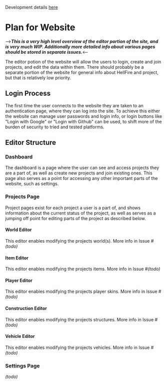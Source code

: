 Development details [here](development-details.md)
# Plan for Website
-->***This is a very high level overview of the editor portion of the site, and is very much WIP. Additionally more detailed info about various pages should be stored in separate issues.***<--
  
The editor potion of the website will allow the users to login, create and join projects, and edit the data within them. There should probably be a separate portion of the website for general info about HellFire and project, but that is relatively low priority. 
## Login Process
The first time the user connects to the website they are taken to an authentication page, where they can log into the site. To achieve this either the website can manage user passwords and login info, or login buttons like "Login with Google" or "Login with Github" can be used, to shift more of the burden of security to tried and tested platforms. 

## Editor Structure
### Dashboard
The dashboard is a page where the user can see and access projects they are a part of, as well as create new projects and join existing ones. This page also serves as a point for accessing any other important parts of the website, such as settings.

### Projects Page
Project pages exist for each project a user is a part of, and shows information about the current status of the project, as well as serves as a jumping off point for editing parts of the project as described below. 

#### World Editor
This editor enables modifying the projects world(s). More info in Issue #*(todo)*
#### Item Editor
This editor enables modifying the projects items. More info in Issue #*(todo)*
#### Player Editor
This editor enables modifying the projects player skins. More info in Issue #*(todo)*
#### Construction Editor
This editor enables modifying the projects structures. More info in Issue #*(todo)*
#### Vehicle Editor
This editor enables modifying the projects vehicles. More info in Issue #*(todo)*

### Settings Page
*(todo)*
